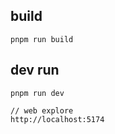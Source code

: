 
## build
```
pnpm run build

```

## dev run
```
pnpm run dev

// web explore
http://localhost:5174

```
